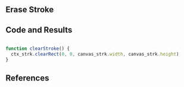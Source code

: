 ## Erase Stroke

## Code and Results

```javascript

function clearStroke() {
  ctx_strk.clearRect(0, 0, canvas_strk.width, canvas_strk.height)
}

```

## References


